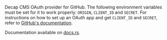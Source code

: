 Decap CMS OAuth provider for GitHub. The following environment variables must
be set for it to work properly: `ORIGIN`, `CLIENT_ID`  and `SECRET`. For
instructions on how to set up an OAuth app and get `CLIENT_ID` and `SECRET`,
refer to [GitHub's
documentation](https://docs.github.com/en/apps/oauth-apps/building-oauth-apps/creating-an-oauth-app).


Documentation available on [docs.rs](https://docs.rs/decap_oauth/latest/decap_oauth/).
